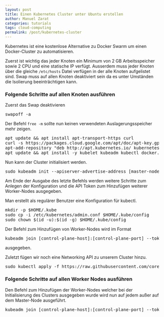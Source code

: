 ```yaml
---
layout: post
title: Einen Kubernetes Cluster unter Ubuntu erstellen
author: Manuel Zarat
categories: tutorials
tags: cloud-computing
permalink: /post/kubernetes-cluster
---
```


Kubernetes ist eine kostenlose Alternative zu Docker Swarm um einen Docker-Cluster zu automatisieren.

<!--excerpt_separator-->

Zuerst ist wichtig das jeder Knoten ein Minimum von 2 GB Arbeitsspeicher sowie 2 CPU und eine statische IP verfügt. Ausserdem muss jeder Knoten über die gleiche <code>/etc/hosts</code> Datei verfügen in der alle Knoten aufgelistet sind. Swap muss auf allen Knoten deaktiviert sein da es unter Umständen die Isolierung beeinträchtigen kann. 

<h3>Folgende Schritte auf allen Knoten ausführen</h3>

Zuerst das Swap deaktivieren

<pre>
swapoff -a
</pre>

Der Befehl <code>free -m</code> sollte nun keinen verwendeten Auslagerungsspeicher mehr zeigen.

<pre>
apt update && apt install apt-transport-https curl
curl -s https://packages.cloud.google.com/apt/doc/apt-key.gpg | apt-key add -
apt-add-repository "deb http://apt.kubernetes.io/ kubernetes-xenial main"
apt update && apt install -y kubelet kubeadm kubectl docker.io
</pre>

Nun kann der Cluster initialisiert werden.

<pre>
sudo kubeadm init --apiserver-advertise-address [master-node-ip] --pod-network-cidr=[internal pod network cidr]
</pre>

Am Ende der Ausgabe des letzte Befehls werden weitere Schritte zum Anlegen der Konfiguration und die API Token zum Hinzufügen weiterer Worker-Nodes ausgegeben.

Man erstellt als regulärer Benutzer eine Konfiguration für kubectl.

<pre>
mkdir -p $HOME/.kube
sudo cp -i /etc/kubernetes/admin.conf $HOME/.kube/config
sudo chown $(id -u):$(id -g) $HOME/.kube/config
</pre>

Der Befehl zum Hinzufügen von Worker-Nodes wird im Format

<pre>
kubeadm join [control-plane-host]:[control-plane-port] --token <token> --discovery-token-ca-cert-hash sha256:[hash]
</pre>

ausgegeben.

Zuletzt fügen wir noch eine Networking API zu unserem Cluster hinzu.

<pre>
sudo kubectl apply -f https://raw.githubusercontent.com/coreos/flannel/master/Documentation/kube-flannel.yml
</pre>

<h3>Folgende Schritte auf allen Worker Nodes ausführen</h3>

Den Befehl zum Hinzufügen der Worker-Nodes welcher bei der Initialisierung des Clusters ausgegeben wurde wird nun auf jedem außer auf dem Master-Node ausgeführt.

<pre>
kubeadm join [control-plane-host]:[control-plane-port] --token [token] --discovery-token-ca-cert-hash sha256:[hash]
</pre>
